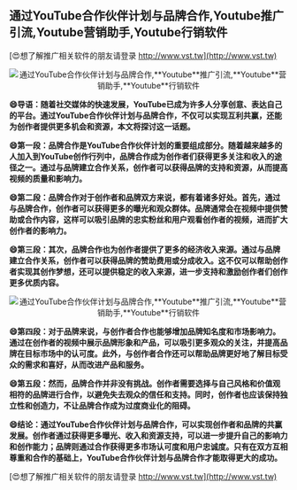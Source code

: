## **通过YouTube合作伙伴计划与品牌合作,**Youtube**推广引流,**Youtube**营销助手,**Youtube**行销软件**

[😍想了解推广相关软件的朋友请登录 http://www.vst.tw](http://www.vst.tw)

 <center><img src="https://vst.tw/MP4/tuiguang/png/0.png" alt="通过YouTube合作伙伴计划与品牌合作,**Youtube**推广引流,**Youtube**营销助手,**Youtube**行销软件"></center>

**😄导语：随着社交媒体的快速发展，YouTube已成为许多人分享创意、表达自己的平台。通过YouTube合作伙伴计划与品牌合作，不仅可以实现互利共赢，还能为创作者提供更多机会和资源，本文将探讨这一话题。**

**😄第一段：品牌合作是YouTube合作伙伴计划的重要组成部分。随着越来越多的人加入到YouTube创作行列中，品牌合作成为创作者们获得更多关注和收入的途径之一。通过与品牌建立合作关系，创作者可以获得品牌的支持和资源，从而提高视频的质量和影响力。**

**😄第二段：品牌合作对于创作者和品牌双方来说，都有着诸多好处。首先，通过与品牌合作，创作者可以获得更多的曝光和观众群体。品牌通常会在视频中提供赞助或合作内容，这样可以吸引品牌的忠实粉丝和用户观看创作者的视频，进而扩大创作者的影响力。**

**😄第三段：其次，品牌合作也为创作者提供了更多的经济收入来源。通过与品牌建立合作关系，创作者可以获得品牌的赞助费用或分成收入。这不仅可以帮助创作者实现其创作梦想，还可以提供稳定的收入来源，进一步支持和激励创作者们创作更多优质内容。**

 <center><img src="https://vst.tw/MP4/tuiguang/png/1.png" alt="通过YouTube合作伙伴计划与品牌合作,**Youtube**推广引流,**Youtube**营销助手,**Youtube**行销软件"></center>

**😄第四段：对于品牌来说，与创作者合作也能够增加品牌知名度和市场影响力。通过在创作者的视频中展示品牌形象和产品，可以吸引更多观众的关注，并提高品牌在目标市场中的认可度。此外，与创作者合作还可以帮助品牌更好地了解目标受众的需求和喜好，从而改进产品和服务。**

**😄第五段：然而，品牌合作并非没有挑战。创作者需要选择与自己风格和价值观相符的品牌进行合作，以避免失去观众的信任和支持。同时，创作者也应该保持独立性和创造力，不让品牌合作成为过度商业化的阻碍。**

**😄结论：通过YouTube合作伙伴计划与品牌合作，可以实现创作者和品牌的共赢发展。创作者通过获得更多曝光、收入和资源支持，可以进一步提升自己的影响力和创作能力；品牌则通过合作获得更多市场认可度和用户忠诚度。只有在双方互相尊重和合作的基础上，YouTube合作伙伴计划与品牌合作才能取得更大的成功。**

[😍想了解推广相关软件的朋友请登录 http://www.vst.tw](http://www.vst.tw)



